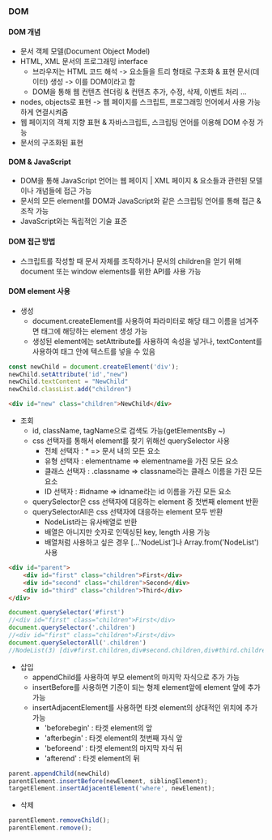 ### DOM
#### DOM 개념
- 문서 객체 모델(Document Object Model)
- HTML, XML 문서의 프로그래밍 interface
    - 브라우저는 HTML 코드 해석 -> 요소들을 트리 형태로 구조화 & 표현 문서(데이터) 생성 -> 이를 DOM이라고 함
    - DOM을 통해 웹 컨텐츠 렌더링 & 컨텐츠 추가, 수정, 삭제, 이벤트 처리 ...
- nodes, objects로 표현 -> 웹 페이지를 스크립트, 프로그래밍 언어에서 사용 가능하게 연결시켜줌
- 웹 페이지의 객체 지향 표현 & 자바스크립트, 스크립팅 언어를 이용해 DOM 수정 가능
- 문서의 구조화된 표현

#### DOM & JavaScript
- DOM을 통해 JavaScript 언어는 웹 페이지 | XML 페이지 & 요소들과 관련된 모델이나 개념들에 접근 가능
- 문서의 모든 element를 DOM과 JavaScript와 같은 스크립팅 언어를 통해 접근 & 조작 가능
- JavaScript와는 독립적인 기술 표준

#### DOM 접근 방법
- 스크립트를 작성할 때 문서 자체를 조작하거나 문서의 children을 얻기 위해 document 또는 window elements를 위한 API를 사용 가능

#### DOM element 사용
- 생성
    - document.createElement를 사용하여 파라미터로 해당 태그 이름을 넘겨주면 태그에 해당하는 element 생성 가능
    - 생성된 element에는 setAttribute를 사용하여 속성을 넣거나, textContent를 사용하여 태그 안에 텍스트를 넣을 수 있음
```javascript
const newChild = document.createElement('div');
newChild.setAttribute('id',"new")
newChild.textContent = "NewChild"
newChild.classList.add("children")
```
```HTML
<div id="new" class="children">NewChild</div>
```

- 조회
    - id, className, tagName으로 검색도 가능(getElementsBy ~)
    - css 선택자를 통해서 element를 찾기 위해선 querySelector 사용
        - 전체 선택자 : * => 문서 내의 모든 요소
        - 유형 선택자 : elementname => elementname을 가진 모든 요소
        - 클래스 선택자 : .classname => classname라는 클래스 이름을 가진 모든 요소
        - ID 선택자 : #idname => idname라는 id 이름을 가진 모든 요소
    - querySelector은 css 선택자에 대응하는 element 중 첫번째 element 반환
    - querySelectorAll은 css 선택자에 대응하는 element 모두 반환
        - NodeList라는 유사배열로 반환 
        - 배열은 아니지만 숫자로 인덱싱된 key, length 사용 가능
        - 배열처럼 사용하고 싶은 경우 [...'NodeList']나 Array.from('NodeList') 사용
```HTML
<div id="parent">
    <div id="first" class="children">First</div>
    <div id="second" class="children">Second</div>
    <div id="third" class="children">Third</div>
</div>
```
```javascript
document.querySelector('#first')
//<div id="first" class="children">First</div>
document.querySelector('.children')
//<div id="first" class="children">First</div>
document.querySelectorAll('.children')
//NodeList(3) [div#first.children,div#second.children,div#third.children]
```

- 삽입
    - appendChild를 사용하여 부모 element의 마지막 자식으로 추가 가능
    - insertBefore를 사용하면 기준이 되는 형제 element앞에 element 앞에 추가 가능
    - insertAdjacentElement를 사용하면 타겟 element의 상대적인 위치에 추가 가능
        - 'beforebegin' : 타겟 element의 앞
        - 'afterbegin' : 타겟 element의 첫번째 자식 앞
        - 'beforeend' : 타겟 element의 마지막 자식 뒤
        - 'afterend' : 타겟 element의 뒤
```javascript
parent.appendChild(newChild)
parentElement.insertBefore(newElement, siblingElement);
targetElement.insertAdjacentElement('where', newElement);
```

- 삭제
```javascript
parentElement.removeChild();
parentElement.remove();
```